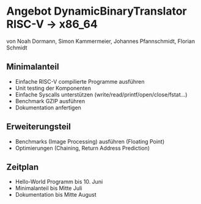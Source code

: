 # Angebot DynamicBinaryTranslator RISC-V -> x86_64
von Noah Dormann, Simon Kammermeier, Johannes Pfannschmidt, Florian Schmidt 
## Minimalanteil
- Einfache RISC-V compilierte Programme ausführen
- Unit testing der Komponenten
- Einfache Syscalls unterstützen (write/read/printf/open/close/fstat...)
- Benchmark GZIP ausführen
- Dokumentation anfertigen
## Erweiterungsteil
- Benchmarks (Image Processing) ausführen (Floating Point)
- Optimierungen (Chaining, Return Address Prediction)
## Zeitplan
- Hello-World Programm bis 10. Juni
- Minimalanteil bis Mitte Juli 
- Dokumentation bis Mitte August
